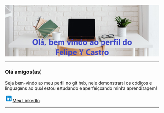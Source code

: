 <img src="/Header.jpg">

___
### Olá amigos(as) 

Seja bem-vindo ao meu perfil no git hub, nele demonstrarei os códigos e linguagens ao qual estou estudando e aperfeiçoando minha aprendizagem!

<a href= "https://www.linkedin.com/in/felipe-y-castro-a0124522b/" target="_blank"><img src="/logo.LinkedIn.png">Meu LinkedIn<a>

___

<!--
**FelipeYCastro/FelipeYCastro** is a ✨ _special_ ✨ repository because its `README.md` (this file) appears on your GitHub profile.

Here are some ideas to get you started:

- 🔭 I’m currently working on ...
- 🌱 I’m currently learning ...
- 👯 I’m looking to collaborate on ...
- 🤔 I’m looking for help with ...
- 💬 Ask me about ...
- 📫 How to reach me: ...
- 😄 Pronouns: ...
- ⚡ Fun fact: ...
-->
